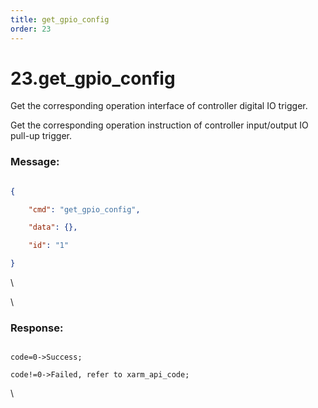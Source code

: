 ```yaml
---
title: get_gpio_config
order: 23
---
```

# 23.get\_gpio\_config



 
Get the corresponding operation interface of controller digital IO trigger.

Get the corresponding operation instruction of controller input/output IO pull-up trigger.






### Message:  



```json

{

    "cmd": "get_gpio_config",

    "data": {},

    "id": "1"

}

```



\













\





### Response:     



```

code=0->Success;

code!=0->Failed, refer to xarm_api_code;

```



\










